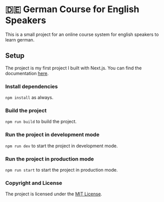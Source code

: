 # 🇩🇪 German Course for English Speakers

This is a small project for an online course system for english speakers to learn german.

## Setup

The project is my first project I built with Next.js.
You can find the documentation [here](https://nextjs.org/docs).

### Install dependencies

`npm install` as always.

### Build the project

`npm run build` to build the project.

### Run the project in development mode

`npm run dev` to start the project in development mode.

### Run the project in production mode

`npm run start` to start the project in production mode.

### Copyright and License

The project is licensed under the [MIT License](LICENSE).
